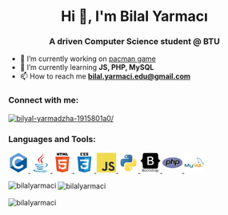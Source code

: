 <h1 align="center">Hi 👋, I'm Bilal Yarmacı</h1>
<h3 align="center">A driven Computer Science student @ BTU</h3>

- 🔭 I’m currently working on [pacman game](https://github.com/bilalyarmaci/pacman)
- 🌱 I’m currently learning **JS, PHP, MySQL**
- 📫 How to reach me **bilal.yarmaci.edu@gmail.com**

<h3 align="left">Connect with me:</h3>
<p align="left">
<a href="https://linkedin.com/in/bilyal-yarmadzha-1915801a0/" target="blank"><img align="center" src="https://raw.githubusercontent.com/rahuldkjain/github-profile-readme-generator/master/src/images/icons/Social/linked-in-alt.svg" alt="bilyal-yarmadzha-1915801a0/" height="30" width="40" /></a>
</p>

<h3 align="left">Languages and Tools:</h3>
<p align="left">
<!-- C language -->
<a href="https://www.cprogramming.com/" target="_blank" rel="noreferrer"> <img src="https://raw.githubusercontent.com/devicons/devicon/master/icons/c/c-original.svg" alt="c" width="40" height="40"/> </a>
<!-- Java -->
<a href="https://www.java.com" target="_blank" rel="noreferrer"> <img src="https://raw.githubusercontent.com/devicons/devicon/master/icons/java/java-original.svg" alt="java" width="40" height="40"/> </a>
<!-- HTML -->
<a href="https://www.w3.org/html/" target="_blank" rel="noreferrer"> <img src="https://raw.githubusercontent.com/devicons/devicon/master/icons/html5/html5-original-wordmark.svg" alt="html5" width="40" height="40"/> </a>
<!-- CSS -->
<a href="https://www.w3schools.com/css/" target="_blank" rel="noreferrer"> <img src="https://raw.githubusercontent.com/devicons/devicon/master/icons/css3/css3-original-wordmark.svg" alt="css3" width="40" height="40"/> </a>
<!-- JS -->
<a href="https://developer.mozilla.org/en-US/docs/Web/JavaScript" target="_blank" rel="noreferrer"> <img src="https://raw.githubusercontent.com/devicons/devicon/master/icons/javascript/javascript-original.svg" alt="javascript" width="40" height="40"/> </a>
<!-- Python -->
<a href="https://www.python.org" target="_blank" rel="noreferrer"> <img src="https://raw.githubusercontent.com/devicons/devicon/master/icons/python/python-original.svg" alt="python" width="40" height="40"/> </a>
<!-- Bootstrap -->
<a href="https://getbootstrap.com" target="_blank" rel="noreferrer"> <img src="https://raw.githubusercontent.com/devicons/devicon/master/icons/bootstrap/bootstrap-plain-wordmark.svg" alt="bootstrap" width="40" height="40"/> </a>
<!-- PHP -->
<a href="https://www.php.net" target="_blank" rel="noreferrer"> <img src="https://raw.githubusercontent.com/devicons/devicon/master/icons/php/php-original.svg" alt="php" width="40" height="40"/> </a>
<!-- MySQL -->
<a href="https://www.mysql.com/" target="_blank" rel="noreferrer"> <img src="https://raw.githubusercontent.com/devicons/devicon/master/icons/mysql/mysql-original-wordmark.svg" alt="mysql" width="40" height="40"/> </a>  </p>

<p><img align="left" src="https://github-readme-stats.vercel.app/api/top-langs?username=bilalyarmaci&show_icons=true&locale=en&layout=compact" alt="bilalyarmaci" /></p>

<p>&nbsp;<img align="center" src="https://github-readme-stats.vercel.app/api?username=bilalyarmaci&show_icons=true&theme=gruvbox&locale=en" alt="bilalyarmaci" /></p>

<p><img align="center" src="https://github-readme-streak-stats.herokuapp.com/?user=bilalyarmaci&theme=dark" alt="bilalyarmaci" /></p>

